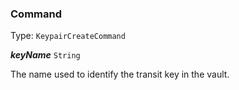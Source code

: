 

### Command

Type: `KeypairCreateCommand`



  
<article>

***keyName*** `String` 

The name used to identify the transit key in the vault.

</article>

